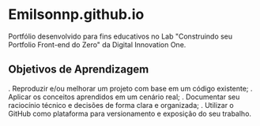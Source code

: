 # Emilsonnp.github.io
Portfólio desenvolvido para fins educativos no Lab "Construindo seu Portfolio Front-end do Zero" da Digital Innovation One.

## Objetivos de Aprendizagem 

. Reproduzir e/ou melhorar um projeto com base em um código existente; 
. Aplicar os conceitos aprendidos em um cenário real; 
. Documentar seu raciocínio técnico e decisões de forma clara e organizada; 
. Utilizar o GitHub como plataforma para versionamento e exposição do seu trabalho. 
